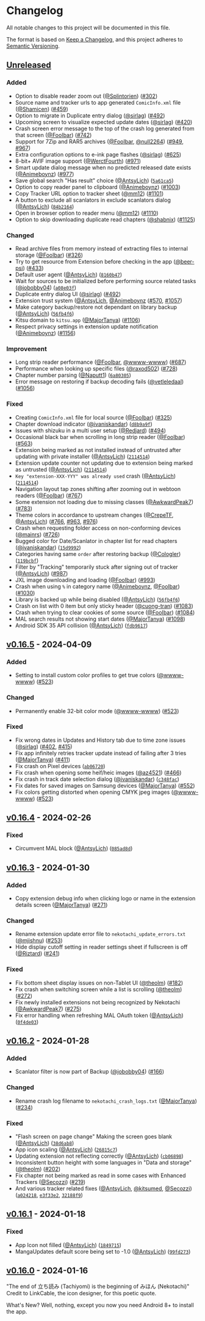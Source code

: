 # Changelog

All notable changes to this project will be documented in this file.

The format is based on [Keep a Changelog](https://keepachangelog.com/en/1.1.0/),
and this project adheres to [Semantic Versioning](https://semver.org/spec/v2.0.0.html).

## [Unreleased]
### Added
- Option to disable reader zoom out ([@Splintorien](https://github.com/Splintorien)) ([#302](https://github.com/bigbabyboost/nekotachi/pull/302))
- Source name and tracker urls to app generated `ComicInfo.xml` file ([@Shamicen](https://github.com/Shamicen)) ([#459](https://github.com/bigbabyboost/nekotachi/pull/459))
- Option to migrate in Duplicate entry dialog ([@sirlag](https://github.com/sirlag)) ([#492](https://github.com/bigbabyboost/nekotachi/pull/492))
- Upcoming screen to visualize expected update dates ([@sirlag](https://github.com/sirlag)) ([#420](https://github.com/bigbabyboost/nekotachi/pull/420))
- Crash screen error message to the top of the crash log generated from that screen ([@FooIbar](https://github.com/FooIbar)) ([#742](https://github.com/bigbabyboost/nekotachi/pull/742))
- Support for 7Zip and RAR5 archives ([@FooIbar](https://github.com/FooIbar), [@null2264](https://github.com/null2264)) ([#949](https://github.com/bigbabyboost/nekotachi/pull/949), [#967](https://github.com/bigbabyboost/nekotachi/pull/967))
- Extra configuration options to e-ink page flashes ([@sirlag](https://github.com/sirlag)) ([#625](https://github.com/bigbabyboost/nekotachi/pull/625))
- 8-bit+ AVIF image support ([@WerctFourth](https://github.com/WerctFourth)) ([#971](https://github.com/bigbabyboost/nekotachi/pull/971))
- Smart update dialog message when no predicted released date exists ([@Animeboynz](https://github.com/Animeboynz)) ([#977](https://github.com/bigbabyboost/nekotachi/pull/977))
- Save global search "Has result" choice ([@AntsyLich](https://github.com/AntsyLich)) ([`5a61ca5`](https://github.com/bigbabyboost/nekotachi/commit/5a61ca5535fe0d9e8e7bcb9e665ba2f9cb0cf649))
- Option to copy reader panel to clipboard ([@Animeboynz](https://github.com/Animeboynz)) ([#1003](https://github.com/bigbabyboost/nekotachi/pull/1003))
- Copy Tracker URL option to tracker sheet ([@mm12](https://github.com/mm12)) ([#1101](https://github.com/bigbabyboost/nekotachi/pull/1101))
- A button to exclude all scanlators in exclude scanlators dialog ([@AntsyLich](https://github.com/AntsyLich)) ([`84b2164`](https://github.com/bigbabyboost/nekotachi/commit/84b2164787a795f3fd757c325cbfb6ef660ac3a3))
- Open in browser option to reader menu ([@mm12](https://github.com/mm12)) ([#1110](https://github.com/bigbabyboost/nekotachi/pull/1110))
- Option to skip downloading duplicate read chapters ([@shabnix](https://github.com/shabnix)) ([#1125](https://github.com/bigbabyboost/nekotachi/pull/1125))

### Changed
- Read archive files from memory instead of extracting files to internal storage ([@FooIbar](https://github.com/FooIbar)) ([#326](https://github.com/bigbabyboost/nekotachi/pull/326))
- Try to get resource from Extension before checking in the app ([@beer-psi](https://github.com/beer-psi)) ([#433](https://github.com/bigbabyboost/nekotachi/pull/433))
- Default user agent ([@AntsyLich](https://github.com/AntsyLich)) ([`8160b47`](https://github.com/bigbabyboost/nekotachi/commit/8160b47ff5fbbd9b32caeb462b5be881fabd3449))
- Wait for sources to be initialized before performing source related tasks ([@jobobby04](https://github.com/jobobby04)) ([`a08e03f`](https://github.com/bigbabyboost/nekotachi/commit/a08e03f5cbf3f4e6be1de35f97ef8ebb26a1210e))
- Duplicate entry dialog UI ([@sirlag](https://github.com/sirlag)) ([#492](https://github.com/bigbabyboost/nekotachi/pull/492))
- Extension trust system ([@AntsyLich](https://github.com/AntsyLich), [@Animeboynz](https://github.com/Animeboynz) ([#570](https://github.com/bigbabyboost/nekotachi/pull/570), [#1057](https://github.com/bigbabyboost/nekotachi/pull/1057))
- Make category backup/restore not dependant on library backup ([@AntsyLich](https://github.com/AntsyLich)) ([`56fb4f6`](https://github.com/bigbabyboost/nekotachi/commit/56fb4f62a152e87a71892aa68c78cac51a2c8596))
- Kitsu domain to `kitsu.app` ([@MajorTanya](https://github.com/MajorTanya)) ([#1106](https://github.com/bigbabyboost/nekotachi/pull/1106))
- Respect privacy settings in extension update notification ([@Animeboynz](https://github.com/Animeboynz)) ([#1156](https://github.com/bigbabyboost/nekotachi/pull/1156))

### Improvement
- Long strip reader performance ([@FooIbar](https://github.com/FooIbar), [@wwww-wwww](https://github.com/wwww-wwww)) ([#687](https://github.com/bigbabyboost/nekotachi/pull/687))
- Performance when looking up specific files ([@raxod502](https://github.com/raxod502)) ([#728](https://github.com/bigbabyboost/nekotachi/pull/728))
- Chapter number parsing ([@Naputt1](https://github.com/Naputt1)) ([`6a80305`](https://github.com/bigbabyboost/nekotachi/commit/6a80305d6c572da6c08c0c69f5c25ff26ecf7383))
- Error message on restoring if backup decoding fails ([@vetleledaal](https://github.com/vetleledaal)) ([#1056](https://github.com/bigbabyboost/nekotachi/pull/1056))

### Fixed
- Creating `ComicInfo.xml` file for local source ([@FooIbar](https://github.com/FooIbar)) ([#325](https://github.com/bigbabyboost/nekotachi/pull/325))
- Chapter download indicator ([@ivaniskandar](https://github.com/ivaniskandar)) ([`d8b9a9f`](https://github.com/bigbabyboost/nekotachi/commit/d8b9a9f593911569ff2bceb49b4f020978d0d2e1))
- Issues with shizuku in a multi user setup ([@Redjard](https://github.com/Redjard)) ([#494](https://github.com/bigbabyboost/nekotachi/pull/494))
- Occasional black bar when scrolling in long strip reader ([@FooIbar](https://github.com/FooIbar)) ([#563](https://github.com/bigbabyboost/nekotachi/pull/563))
- Extension being marked as not installed instead of untrusted after updating with private installer ([@AntsyLich](https://github.com/AntsyLich)) ([`2114514`](https://github.com/bigbabyboost/nekotachi/commit/21145144cdf550aa775047603e06e261951ebc42))
- Extension update counter not updating due to extension being marked as untrusted ([@AntsyLich](https://github.com/AntsyLich)) ([`2114514`](https://github.com/bigbabyboost/nekotachi/commit/21145144cdf550aa775047603e06e261951ebc42))
- `Key "extension-XXX-YYY" was already used` crash ([@AntsyLich](https://github.com/AntsyLich)) ([`2114514`](https://github.com/bigbabyboost/nekotachi/commit/21145144cdf550aa775047603e06e261951ebc42))
- Navigation layout tap zones shifting after zooming out in webtoon readers ([@FooIbar](https://github.com/FooIbar)) ([#767](https://github.com/bigbabyboost/nekotachi/pull/767))
- Some extension not loading due to missing classes ([@AwkwardPeak7](https://github.com/AwkwardPeak7)) ([#783](https://github.com/bigbabyboost/nekotachi/pull/783))
- Theme colors in accordance to upstream changes ([@CrepeTF](https://github.com/CrepeTF), [@AntsyLich](https://github.com/AntsyLich)) ([#766](https://github.com/bigbabyboost/nekotachi/pull/766), [#963](https://github.com/bigbabyboost/nekotachi/pull/963), [#976](https://github.com/bigbabyboost/nekotachi/pull/976))
- Crash when requesting folder access on non-conforming devices ([@mainrs](https://github.com/mainrs)) ([#726](https://github.com/bigbabyboost/nekotachi/pull/726))
- Bugged color for Date/Scanlator in chapter list for read chapters ([@ivaniskandar](https://github.com/ivaniskandar)) ([`15d9992`](https://github.com/bigbabyboost/nekotachi/commit/15d999229fcce865001d5fa77d0163e6e80e38db))
- Categories having same `order` after restoring backup ([@Cologler](https://github.com/Cologler)) ([`119bcbf`](https://github.com/bigbabyboost/nekotachi/commit/119bcbf8ed2415664922ea77fadf0da1165d1732))
- Filter by "Tracking" temporarily stuck after signing out of tracker ([@AntsyLich](https://github.com/AntsyLich)) ([#987](https://github.com/bigbabyboost/nekotachi/pull/987))
- JXL image downloading and loading ([@FooIbar](https://github.com/FooIbar)) ([#993](https://github.com/bigbabyboost/nekotachi/pull/993))
- Crash when using `%` in category name ([@Animeboynz](https://github.com/Animeboynz), [@FooIbar](https://github.com/FooIbar)) ([#1030](https://github.com/bigbabyboost/nekotachi/pull/1030))
- Library is backed up while being disabled ([@AntsyLich](https://github.com/AntsyLich)) ([`56fb4f6`](https://github.com/bigbabyboost/nekotachi/commit/56fb4f62a152e87a71892aa68c78cac51a2c8596))
- Crash on list with 0 item but only sticky header ([@cuong-tran](https://github.com/cuong-tran)) ([#1083](https://github.com/bigbabyboost/nekotachi/pull/1083))
- Crash when trying to clear cookies of some source ([@FooIbar](https://github.com/FooIbar)) ([#1084](https://github.com/bigbabyboost/nekotachi/pull/1084))
- MAL search results not showing start dates ([@MajorTanya](https://github.com/MajorTanya)) ([#1098](https://github.com/bigbabyboost/nekotachi/pull/1098))
- Android SDK 35 API collision ([@AntsyLich](https://github.com/AntsyLich)) ([`fdb9617`](https://github.com/bigbabyboost/nekotachi/commit/fdb96179c6373eb0a8e7d6daea671a315d5ce5f0))

## [v0.16.5] - 2024-04-09
### Added
- Setting to install custom color profiles to get true colors ([@wwww-wwww](https://github.com/wwww-wwww)) ([#523](https://github.com/bigbabyboost/nekotachi/pull/523))

### Changed
- Permanently enable 32-bit color mode ([@wwww-wwww](https://github.com/wwww-wwww)) ([#523](https://github.com/bigbabyboost/nekotachi/pull/523))

### Fixed
- Fix wrong dates in Updates and History tab due to time zone issues ([@sirlag](https://github.com/sirlag)) ([#402](https://github.com/bigbabyboost/nekotachi/pull/402), [#415](https://github.com/bigbabyboost/nekotachi/pull/415))
- Fix app infinitely retries tracker update instead of failing after 3 tries ([@MajorTanya](https://github.com/MajorTanya)) ([#411](https://github.com/bigbabyboost/nekotachi/pull/411))
- Fix crash on Pixel devices ([`ab06720`](https://github.com/bigbabyboost/nekotachi/commit/ab067209661eceefc04c65f6bdbfcaa8a1264651))
- Fix crash when opening some heif/heic images ([@az4521](https://github.com/az4521)) ([#466](https://github.com/bigbabyboost/nekotachi/pull/466))
- Fix crash in track date selection dialog ([@ivaniskandar](https://github.com/ivaniskandar)) ([`c348fac`](https://github.com/bigbabyboost/nekotachi/commit/c348fac78fac479fb123bd617c01c78b9ca851d5))
- Fix dates for saved images on Samsung devices ([@MajorTanya](https://github.com/MajorTanya)) ([#552](https://github.com/bigbabyboost/nekotachi/pull/552))
- Fix colors getting distorted when opening CMYK jpeg images ([@wwww-wwww](https://github.com/wwww-wwww)) ([#523](https://github.com/bigbabyboost/nekotachi/pull/523))

## [v0.16.4] - 2024-02-26
### Fixed
- Circumvent MAL block ([@AntsyLich](https://github.com/AntsyLich)) ([`085ad8d`](https://github.com/bigbabyboost/nekotachi/commit/085ad8d44637c375a8ed24aba3a6f75f5b0cc9ee))

## [v0.16.3] - 2024-01-30
### Added
- Copy extension debug info when clicking logo or name in the extension details screen ([@MajorTanya](https://github.com/MajorTanya)) ([#271](https://github.com/bigbabyboost/nekotachi/pull/271))

### Changed
- Rename extension update error file to `nekotachi_update_errors.txt` ([@mjishnu](https://github.com/mjishnu)) ([#253](https://github.com/bigbabyboost/nekotachi/pull/253))
- Hide display cutoff setting in reader settings sheet if fullscreen is off ([@Riztard](https://github.com/Riztard)) ([#241](https://github.com/bigbabyboost/nekotachi/pull/241))

### Fixed
- Fix bottom sheet display issues on non-Tablet UI ([@theolm](https://github.com/theolm)) ([#182](https://github.com/bigbabyboost/nekotachi/pull/182))
- Fix crash when switching screen while a list is scrolling ([@theolm](https://github.com/theolm)) ([#272](https://github.com/bigbabyboost/nekotachi/pull/272))
- Fix newly installed extensions not being recognized by Nekotachi ([@AwkwardPeak7](https://github.com/AwkwardPeak7)) ([#275](https://github.com/bigbabyboost/nekotachi/pull/275))
- Fix error handling when refreshing MAL OAuth token ([@AntsyLich](https://github.com/AntsyLich)) ([`0f4de03`](https://github.com/bigbabyboost/nekotachi/commit/0f4de03d7a77b52490dc9a95e96a308b93b26e4f))

## [v0.16.2] - 2024-01-28
### Added
- Scanlator filter is now part of Backup ([@jobobby04](https://github.com/jobobby04)) ([#166](https://github.com/bigbabyboost/nekotachi/pull/166))

### Changed
- Rename crash log filename to `nekotachi_crash_logs.txt` ([@MajorTanya](https://github.com/MajorTanya)) ([#234](https://github.com/bigbabyboost/nekotachi/pull/234))

### Fixed
- "Flash screen on page change" Making the screen goes blank ([@AntsyLich](https://github.com/AntsyLich)) ([`38d6ab8`](https://github.com/bigbabyboost/nekotachi/commit/38d6ab80ce868707829dbc81de4170afe3c2f2a5))
- App icon scaling ([@AntsyLich](https://github.com/AntsyLich)) ([`26815c7`](https://github.com/bigbabyboost/nekotachi/commit/26815c7356111394665467c1e81255ac9ee33c1a))
- Updating extension not reflecting correctly ([@AntsyLich](https://github.com/AntsyLich)) ([`cb06898`](https://github.com/bigbabyboost/nekotachi/commit/cb068984303f811692531bf6f14902ae118d8ac7))
- Inconsistent button height with some languages in "Data and storage" ([@theolm](https://github.com/theolm)) ([#202](https://github.com/bigbabyboost/nekotachi/pull/202))
- Fix chapter not being marked as read in some cases with Enhanced Trackers ([@Secozzi](https://github.com/Secozzi)) ([#219](https://github.com/bigbabyboost/nekotachi/pull/219)) 
- And various tracker related fixes ([@AntsyLich](https://github.com/AntsyLich), [@kitsumed](https://github.com/kitsumed), [@Secozzi](https://github.com/Secozzi)) ([`a024218`](https://github.com/bigbabyboost/nekotachi/commit/a024218410953a389b8af4880fa7ae6cc30124a2), [`e3f33e2`](https://github.com/bigbabyboost/nekotachi/commit/e3f33e24f5e928ac8a85d1f500fd42d4715fc6b5), [`32188f9`](https://github.com/bigbabyboost/nekotachi/commit/32188f9f65009a18250674ef1bd6e57d351c1fba))

## [v0.16.1] - 2024-01-18
### Fixed
- App Icon not filled ([@AntsyLich](https://github.com/AntsyLich)) ([`1849715`](https://github.com/bigbabyboost/nekotachi/commit/18497154183356bb0d469b27827f9f7d6b7a3130))
- MangaUpdates default score being set to -1.0 ([@AntsyLich](https://github.com/AntsyLich)) ([`99fd273`](https://github.com/bigbabyboost/nekotachi/commit/99fd2731f5d9d374700e89fa67d4d5bf611bbafa))

## [v0.16.0] - 2024-01-16

"The end of 立ち読み (Tachiyomi) is the beginning of みほん (Nekotachi)"
Credit to LinkCable, the icon designer, for this poetic quote.

What's New?
Well, nothing, except you now you need Android 8+ to install the app.

[unreleased]: https://github.com/bigbabyboost/nekotachi/compare/v0.16.5...HEAD
[v0.16.5]: https://github.com/bigbabyboost/nekotachi/compare/v0.16.4...v0.16.5
[v0.16.4]: https://github.com/bigbabyboost/nekotachi/compare/v0.16.3...v0.16.4
[v0.16.3]: https://github.com/bigbabyboost/nekotachi/compare/v0.16.2...v0.16.3
[v0.16.2]: https://github.com/bigbabyboost/nekotachi/compare/v0.16.1...v0.16.2
[v0.16.1]: https://github.com/bigbabyboost/nekotachi/compare/v0.16.0...v0.16.1
[v0.16.0]: https://github.com/bigbabyboost/nekotachi/releases/tag/v0.16.0
